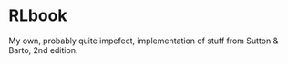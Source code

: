 # RLbook

My own, probably quite impefect, implementation of stuff from Sutton & Barto, 2nd edition.

